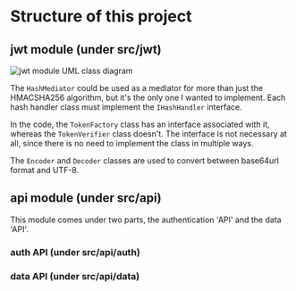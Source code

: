 # Structure of this project

## jwt module (under src/jwt)

![jwt module UML class diagram](doc/diags/jwt.drawio.png)

The `HashMediator` could be used as a mediator for more than just the HMACSHA256 algorithm, but it's
the only one I wanted to implement.
Each hash handler class must implement the `IHashHandler` interface.

In the code, the `TokenFactory` class has an interface associated with it, whereas the `TokenVerifier`
class doesn't. The interface is not necessary at all, since there is no need to implement the class
in multiple ways.

The `Encoder` and `Decoder` classes are used to convert between base64url format and UTF-8.

## api module (under src/api)

This module comes under two parts, the authentication 'API' and the data 'API'.

### auth API (under src/api/auth)

### data API (under src/api/data)

